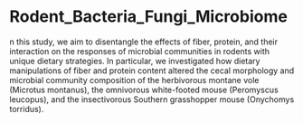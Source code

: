 # Rodent_Bacteria_Fungi_Microbiome
n this study, we aim to disentangle the effects of fiber, protein, and their interaction on the responses of microbial communities in rodents with unique dietary strategies. In particular, we investigated how dietary manipulations of fiber and protein content altered the cecal morphology and microbial community composition of the herbivorous montane vole (Microtus montanus), the omnivorous white-footed mouse (Peromyscus leucopus), and the insectivorous Southern grasshopper mouse (Onychomys torridus). 
